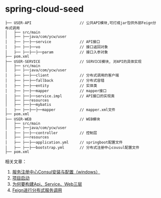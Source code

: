 # spring-cloud-seed
	├── USER-API                      // 公共API模块,可打成jar包供外部Feign分布式调用
	│   ├── src/main
	│   ├── ├──java/com/ycw/user
	│   ├── ├──├──service             // API接口
	│   ├── ├──├──vo                  // 接口返回对象
	│   ├── ├──├──├──param            // 接口入参对象
	├── pom.xml
	├── USER-SERVICE                  // SERVICE模块, 对API的具体实现
	│   ├── src/main
	│   ├── ├──java/com/ycw/user
	│   ├── ├──├──client              // 分布式调用的客户端
	│   ├── ├──├──fallback            // 分布式容错
	│   ├── ├──├──entity              // 实体类
	│   ├── ├──├──mapper              // mapper接口
	│   ├── ├──├──service.impl        // API接口的实现类
	│   ├── ├──resources
	│   ├── ├──├──mybatis
	│   ├── ├──├──├──mapper           // mapper.xml文件
	├── pom.xml
	├── USER-WEB                      // WEB模块
	│   ├── src/main
	│   ├── ├──java/com/ycw/user
	│   ├── ├──├──controller          // 控制层
	│   ├── ├──resources
	│   ├── ├──├──application.yml     // springboot配置文件
	│   ├── ├──├──bootstrap.yml       // 分布式注册中心cousul配置文件
	├── pom.xml

相关文章：
1. [服务注册中心Consul安装与配置（windows）](https://blog.csdn.net/qq_30133811/article/details/101377828)
2. [项目启动](https://blog.csdn.net/qq_30133811/article/details/101759846)
3. [为何要构建Api、Service、Web三层](https://blog.csdn.net/qq_30133811/article/details/101772734)
4. [Feign进行分布式服务调用](https://blog.csdn.net/qq_30133811/article/details/102387903)